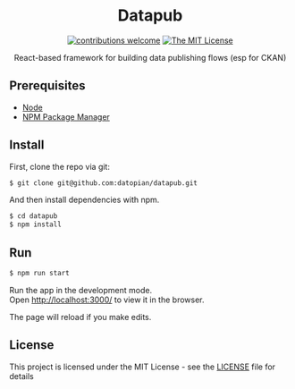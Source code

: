 <div align="center">

# Datapub

[![contributions welcome](https://img.shields.io/badge/contributions-welcome-brightgreen.svg?style=flat)](https://github.com/datopian/datapub/issues)
[![The MIT License](https://img.shields.io/badge/license-MIT-blue.svg?style=flat-square)](http://opensource.org/licenses/MIT)

React-based framework for building data publishing flows (esp for CKAN)

</div>

## Prerequisites

- [Node](https://nodejs.org/en/)
- [NPM Package Manager](https://www.npmjs.com/)

## Install

First, clone the repo via git:

```bash
$ git clone git@github.com:datopian/datapub.git
```

And then install dependencies with npm.

```bash
$ cd datapub
$ npm install
```

## Run

```bash
$ npm run start
```

Run the app in the development mode.<br />
Open [http://localhost:3000/](http://localhost:3000/) to view it in the browser.

The page will reload if you make edits.<br />

## License

This project is licensed under the MIT License - see the [LICENSE](License) file for details
